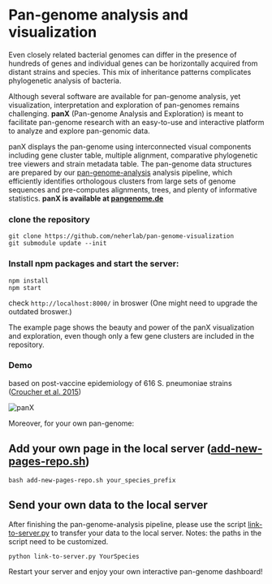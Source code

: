 # Pan-genome analysis and visualization

Even closely related bacterial genomes can differ in the presence of hundreds of genes and  individual genes can be horizontally acquired from distant strains and species.
This mix of inheritance patterns complicates phylogenetic analysis of bacteria.

Although several software are available for pan-genome analysis, yet visualization, interpretation and exploration of pan-genomes remains challenging.
**panX** (Pan-genome Analysis and Exploration) is meant to facilitate pan-genome research with an easy-to-use and interactive platform to analyze and explore pan-genomic data.

panX displays the pan-genome using interconnected visual components including gene cluster table, multiple alignment, comparative phylogenetic tree viewers and strain metadata table. The pan-genome data structures are prepared by our [pan-genome-analysis](https://github.com/neherlab/pan-genome-analysis) analysis pipeline, which efficiently identifies orthologous clusters from large sets of genome sequences and pre-computes alignments, trees, and plenty of informative statistics.
**panX is available at [pangenome.de](http://pangenome.de)**
### clone the repository
```
git clone https://github.com/neherlab/pan-genome-visualization
git submodule update --init
```
### Install npm packages and start the server:
```
npm install
npm start
```

check ```http://localhost:8000/``` in broswer (One might need to upgrade the outdated broswer.)

The example page shows the beauty and power of the panX visualization and exploration, even though only a few gene clusters are included in the repository.
### Demo
based on post-vaccine epidemiology of 616 S. pneumoniae strains ([Croucher et al. 2015](https://www.nature.com/articles/sdata201558))

![panX](/public/images/Demo-Sp616.gif)

Moreover, for your own pan-genome:
## Add your own page in the local server ([add-new-pages-repo.sh](https://github.com/neherlab/pan-genome-visualization/blob/master/add-new-pages-repo.sh))
```
bash add-new-pages-repo.sh your_species_prefix
```
## Send your own data to the local server
After finishing the pan-genome-analysis pipeline, please use the script [link-to-server.py](https://github.com/neherlab/pan-genome-analysis/blob/master/link-to-server.py)  to transfer your data to the local server.
Notes: the paths in the script need to be customized.
```
python link-to-server.py YourSpecies
```

Restart your server and enjoy your own interactive pan-genome dashboard!

